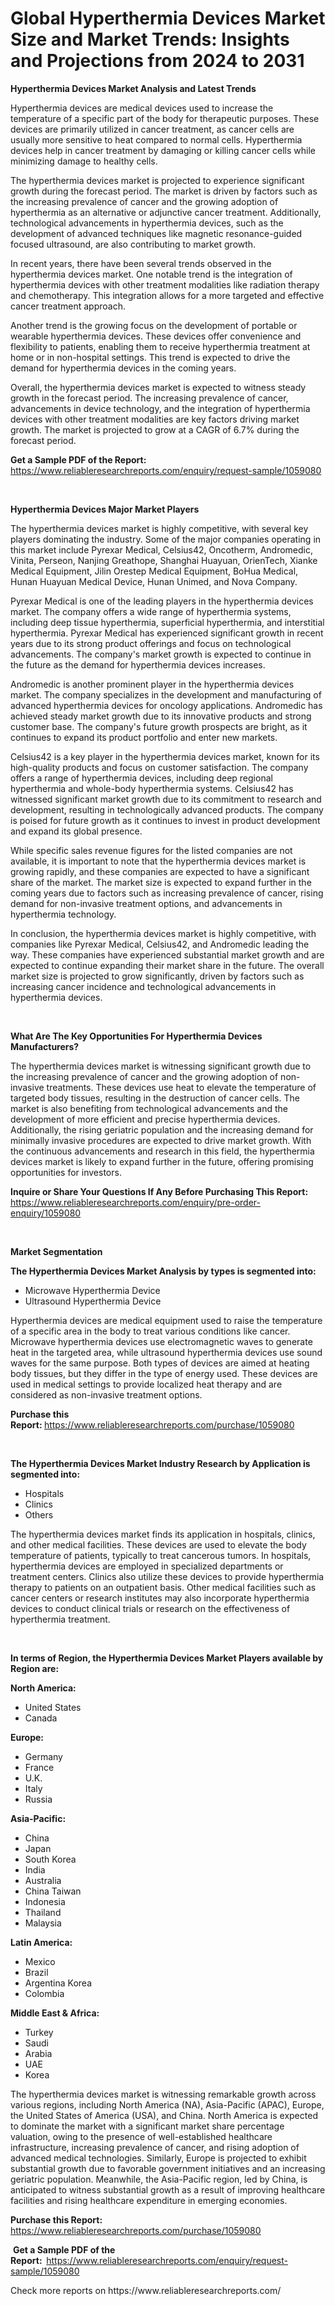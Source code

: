 <p><h1>Global Hyperthermia Devices Market Size and Market Trends: Insights and Projections from 2024 to 2031</h1></p><p><strong>Hyperthermia Devices Market Analysis and Latest Trends</strong></p>
<p><p>Hyperthermia devices are medical devices used to increase the temperature of a specific part of the body for therapeutic purposes. These devices are primarily utilized in cancer treatment, as cancer cells are usually more sensitive to heat compared to normal cells. Hyperthermia devices help in cancer treatment by damaging or killing cancer cells while minimizing damage to healthy cells.</p><p>The hyperthermia devices market is projected to experience significant growth during the forecast period. The market is driven by factors such as the increasing prevalence of cancer and the growing adoption of hyperthermia as an alternative or adjunctive cancer treatment. Additionally, technological advancements in hyperthermia devices, such as the development of advanced techniques like magnetic resonance-guided focused ultrasound, are also contributing to market growth.</p><p>In recent years, there have been several trends observed in the hyperthermia devices market. One notable trend is the integration of hyperthermia devices with other treatment modalities like radiation therapy and chemotherapy. This integration allows for a more targeted and effective cancer treatment approach.</p><p>Another trend is the growing focus on the development of portable or wearable hyperthermia devices. These devices offer convenience and flexibility to patients, enabling them to receive hyperthermia treatment at home or in non-hospital settings. This trend is expected to drive the demand for hyperthermia devices in the coming years.</p><p>Overall, the hyperthermia devices market is expected to witness steady growth in the forecast period. The increasing prevalence of cancer, advancements in device technology, and the integration of hyperthermia devices with other treatment modalities are key factors driving market growth. The market is projected to grow at a CAGR of 6.7% during the forecast period.</p></p>
<p><strong>Get a Sample PDF of the Report:&nbsp;</strong> <a href="https://www.reliableresearchreports.com/enquiry/request-sample/1059080">https://www.reliableresearchreports.com/enquiry/request-sample/1059080</a></p>
<p>&nbsp;</p>
<p><strong>Hyperthermia Devices Major Market Players</strong></p>
<p><p>The hyperthermia devices market is highly competitive, with several key players dominating the industry. Some of the major companies operating in this market include Pyrexar Medical, Celsius42, Oncotherm, Andromedic, Vinita, Perseon, Nanjing Greathope, Shanghai Huayuan, OrienTech, Xianke Medical Equipment, Jilin Orestep Medical Equipment, BoHua Medical, Hunan Huayuan Medical Device, Hunan Unimed, and Nova Company.</p><p>Pyrexar Medical is one of the leading players in the hyperthermia devices market. The company offers a wide range of hyperthermia systems, including deep tissue hyperthermia, superficial hyperthermia, and interstitial hyperthermia. Pyrexar Medical has experienced significant growth in recent years due to its strong product offerings and focus on technological advancements. The company's market growth is expected to continue in the future as the demand for hyperthermia devices increases.</p><p>Andromedic is another prominent player in the hyperthermia devices market. The company specializes in the development and manufacturing of advanced hyperthermia devices for oncology applications. Andromedic has achieved steady market growth due to its innovative products and strong customer base. The company's future growth prospects are bright, as it continues to expand its product portfolio and enter new markets.</p><p>Celsius42 is a key player in the hyperthermia devices market, known for its high-quality products and focus on customer satisfaction. The company offers a range of hyperthermia devices, including deep regional hyperthermia and whole-body hyperthermia systems. Celsius42 has witnessed significant market growth due to its commitment to research and development, resulting in technologically advanced products. The company is poised for future growth as it continues to invest in product development and expand its global presence.</p><p>While specific sales revenue figures for the listed companies are not available, it is important to note that the hyperthermia devices market is growing rapidly, and these companies are expected to have a significant share of the market. The market size is expected to expand further in the coming years due to factors such as increasing prevalence of cancer, rising demand for non-invasive treatment options, and advancements in hyperthermia technology.</p><p>In conclusion, the hyperthermia devices market is highly competitive, with companies like Pyrexar Medical, Celsius42, and Andromedic leading the way. These companies have experienced substantial market growth and are expected to continue expanding their market share in the future. The overall market size is projected to grow significantly, driven by factors such as increasing cancer incidence and technological advancements in hyperthermia devices.</p></p>
<p>&nbsp;</p>
<p><strong>What Are The Key Opportunities For Hyperthermia Devices Manufacturers?</strong></p>
<p><p>The hyperthermia devices market is witnessing significant growth due to the increasing prevalence of cancer and the growing adoption of non-invasive treatments. These devices use heat to elevate the temperature of targeted body tissues, resulting in the destruction of cancer cells. The market is also benefiting from technological advancements and the development of more efficient and precise hyperthermia devices. Additionally, the rising geriatric population and the increasing demand for minimally invasive procedures are expected to drive market growth. With the continuous advancements and research in this field, the hyperthermia devices market is likely to expand further in the future, offering promising opportunities for investors.</p></p>
<p><strong>Inquire or Share Your Questions If Any Before Purchasing This Report:</strong> <a href="https://www.reliableresearchreports.com/enquiry/pre-order-enquiry/1059080">https://www.reliableresearchreports.com/enquiry/pre-order-enquiry/1059080</a></p>
<p>&nbsp;</p>
<p><strong>Market Segmentation</strong></p>
<p><strong>The Hyperthermia Devices Market Analysis by types is segmented into:</strong></p>
<p><ul><li>Microwave Hyperthermia Device</li><li>Ultrasound Hyperthermia Device</li></ul></p>
<p><p>Hyperthermia devices are medical equipment used to raise the temperature of a specific area in the body to treat various conditions like cancer. Microwave hyperthermia devices use electromagnetic waves to generate heat in the targeted area, while ultrasound hyperthermia devices use sound waves for the same purpose. Both types of devices are aimed at heating body tissues, but they differ in the type of energy used. These devices are used in medical settings to provide localized heat therapy and are considered as non-invasive treatment options.</p></p>
<p><strong>Purchase this Report:&nbsp;</strong><a href="https://www.reliableresearchreports.com/purchase/1059080">https://www.reliableresearchreports.com/purchase/1059080</a></p>
<p>&nbsp;</p>
<p><strong>The Hyperthermia Devices Market Industry Research by Application is segmented into:</strong></p>
<p><ul><li>Hospitals</li><li>Clinics</li><li>Others</li></ul></p>
<p><p>The hyperthermia devices market finds its application in hospitals, clinics, and other medical facilities. These devices are used to elevate the body temperature of patients, typically to treat cancerous tumors. In hospitals, hyperthermia devices are employed in specialized departments or treatment centers. Clinics also utilize these devices to provide hyperthermia therapy to patients on an outpatient basis. Other medical facilities such as cancer centers or research institutes may also incorporate hyperthermia devices to conduct clinical trials or research on the effectiveness of hyperthermia treatment.</p></p>
<p>&nbsp;</p>
<p><strong>In terms of Region, the Hyperthermia Devices Market Players available by Region are:</strong></p>
<p>
    <p> <strong> North America: </strong>
        <ul>
            <li>United States</li>
            <li>Canada</li>
        </ul>
        </p> 
    <p> <strong> Europe: </strong>
        <ul>
            <li>Germany</li>
            <li>France</li>
            <li>U.K.</li>
            <li>Italy</li>
            <li>Russia</li>
        </ul>
        </p> 
    <p> <strong> Asia-Pacific: </strong>
        <ul>
            <li>China</li>
            <li>Japan</li>
            <li>South Korea</li>
            <li>India</li>
            <li>Australia</li>
            <li>China Taiwan</li>
            <li>Indonesia</li>
            <li>Thailand</li>
            <li>Malaysia</li>
        </ul>
        </p> 
    <p> <strong> Latin America: </strong>
        <ul>
            <li>Mexico</li>
            <li>Brazil</li>
            <li>Argentina Korea</li>
            <li>Colombia</li>
        </ul>
        </p> 
    <p> <strong> Middle East & Africa: </strong>
        <ul>
            <li>Turkey</li>
            <li>Saudi</li>
            <li>Arabia</li>
            <li>UAE</li>
            <li>Korea</li>
        </ul>
    </p>
    </p>
<p><p>The hyperthermia devices market is witnessing remarkable growth across various regions, including North America (NA), Asia-Pacific (APAC), Europe, the United States of America (USA), and China. North America is expected to dominate the market with a significant market share percentage valuation, owing to the presence of well-established healthcare infrastructure, increasing prevalence of cancer, and rising adoption of advanced medical technologies. Similarly, Europe is projected to exhibit substantial growth due to favorable government initiatives and an increasing geriatric population. Meanwhile, the Asia-Pacific region, led by China, is anticipated to witness substantial growth as a result of improving healthcare facilities and rising healthcare expenditure in emerging economies.</p></p>
<p><strong>Purchase this Report: </strong><a href="https://www.reliableresearchreports.com/purchase/1059080">https://www.reliableresearchreports.com/purchase/1059080</a></p>
<p>&nbsp;<strong>Get a Sample PDF of the Report:&nbsp;&nbsp;</strong><a href="https://www.reliableresearchreports.com/enquiry/request-sample/1059080">https://www.reliableresearchreports.com/enquiry/request-sample/1059080</a></p>
<p><strong></strong></p>
<p>Check more reports on https://www.reliableresearchreports.com/</p>